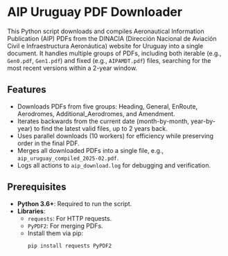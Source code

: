 # AIP Uruguay PDF Downloader

This Python script downloads and compiles Aeronautical Information Publication (AIP) PDFs from the DINACIA (Dirección Nacional de Aviación Civil e Infraestructura Aeronáutica) website for Uruguay into a single document. It handles multiple groups of PDFs, including both iterable (e.g., `Gen0.pdf`, `Gen1.pdf`) and fixed (e.g., `AIPAMDT.pdf`) files, searching for the most recent versions within a 2-year window.

## Features
- Downloads PDFs from five groups: Heading, General, EnRoute, Aerodromes, Additional_Aerodromes, and Amendment.
- Iterates backwards from the current date (month-by-month, year-by-year) to find the latest valid files, up to 2 years back.
- Uses parallel downloads (10 workers) for efficiency while preserving order in the final PDF.
- Merges all downloaded PDFs into a single file, e.g., `aip_uruguay_compiled_2025-02.pdf`.
- Logs all actions to `aip_download.log` for debugging and verification.

## Prerequisites
- **Python 3.6+**: Required to run the script.
- **Libraries**:
  - `requests`: For HTTP requests.
  - `PyPDF2`: For merging PDFs.
  - Install them via pip:
    ```bash
    pip install requests PyPDF2
